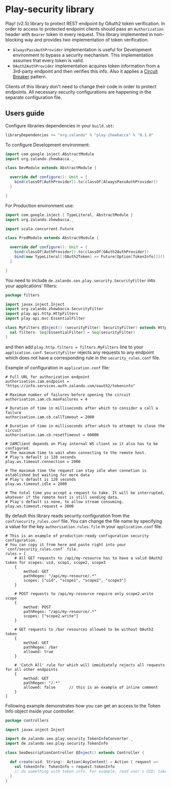 # Play-security library

Play! (v2.5) library to protect REST endpoint by OAuth2 token verification. In order to access to protected endpoint clients should pass an `Authorization` header with `Bearer` token in every request.
This library implemented in non-blocking way and provides two implementation of token verification.

- `AlwaysPassAuthProvider` implementation is useful for Development environment to bypass a security mechanism. This implementation assumes that every token is valid.
- `OAuth2AuthProvider` implementation acquires token information from a 3rd-party endpoint and then verifies this info. Also it applies a [Circuit Breaker](http://doc.akka.io/docs/akka/snapshot/common/circuitbreaker.html) pattern.

Clients of this library don't need to change their code in order to protect endpoints. All necessary security configurations are happening in the separate configuration file.

## Users guide

Configure libraries dependencies in your `build.sbt`:

```scala
libraryDependencies += "org.zalando" % "play-zhewbacca" % "0.1.0"
```

To configure Development environment:

```scala
import com.google.inject.AbstractModule
import org.zalando.zhewbacca._

class DevModule extends AbstractModule {

  override def configure(): Unit = {
    bind(classOf[AuthProvider]).to(classOf[AlwaysPassAuthProvider])
  }

}
```

For Production environment use:

```scala
import com.google.inject.{ TypeLiteral, AbstractModule }
import org.zalando.zhewbacca._

import scala.concurrent.Future

class ProdModule extends AbstractModule {

  override def configure(): Unit = {
    bind(classOf[AuthProvider]).to(classOf[OAuth2AuthProvider])
    bind(new TypeLiteral[(OAuth2Token) => Future[Option[TokenInfo]]]() {}).to(classOf[IAMClient])
  }

}
```

You need to include `de.zalando.seo.play.security.SecurityFilter` into your applications' filters:

```scala
package filters

import javax.inject.Inject
import org.zalando.zhewbacca.SecurityFilter
import play.api.http.HttpFilters
import play.api.mvc.EssentialFilter

class MyFilters @Inject() (securityFilter: SecurityFilter) extends HttpFilters {
  val filters: Seq[EssentialFilter] = Seq(securityFilter)
}
```

and then add `play.http.filters = filters.MyFilters` line to your `application.conf`. `SecurityFilter` rejects any requests
to any endpoint which does not have a corresponding rule in the `security_rules.conf` file.

Example of configuration in `application.conf` file:

```
# Full URL for authorization endpoint
authorisation.iam.endpoint = "https://info.services.auth.zalando.com/oauth2/tokeninfo"

# Maximum number of failures before opening the circuit
authorisation.iam.cb.maxFailures = 4

# Duration of time in milliseconds after which to consider a call a failure
authorisation.iam.cb.callTimeout = 2000

# Duration of time in milliseconds after which to attempt to close the circuit
authorisation.iam.cb.resetTimeout = 60000

# IAMClient depends on Play internal WS client so it also has to be configured.
# The maximum time to wait when connecting to the remote host.
# Play's default is 120 seconds
play.ws.timeout.connection = 2000

# The maximum time the request can stay idle when connetion is established but waiting for more data
# Play's default is 120 seconds
play.ws.timeout.idle = 2000

# The total time you accept a request to take. It will be interrupted, whatever if the remote host is still sending data.
# Play's default is none, to allow stream consuming.
play.ws.timeout.request = 2000
```

By default this library reads security configuration from the `conf/security_rules.conf` file.
You can change the file name by specifying a value for the key `authorisation.rules.file` in your `application.conf` file.

```
# This is an example of production-ready configuration security configuration.
# You can copy it from here and paste right into your `conf/security_rules.conf` file.
rules = [
    # All GET requests to /api/my-resource has to have a valid OAuth2 token for scopes: uid, scop1, scope2, scope3
    {
        method: GET
        pathRegex: "/api/my-resource/.*"
        scopes: ["uid", "scope1", "scope2", "scope3"]
    }

    # POST requests to /api/my-resource require only scope2.write scope
    {
        method: POST
        pathRegex: "/api/my-resource/.*"
        scopes: ["scope2.write"]
    }

    # GET requests to /bar resources allowed to be without OAuth2 token
    {
        method: GET
        pathRegex: /bar
        allowed: true
    }

    # 'Catch All' rule for which will immidiately rejects all requests for all other endpoints
    {
        method: GET
        pathRegex: "/.*"
        allowed: false      // this is an example of inline comment
    }
]
```

Following example demonstrates how you can get an access to the Token Info object inside your controller:

```scala
package controllers

import javax.inject.Inject

import de.zalando.seo.play.security.TokenInfoConverter._
import de.zalando.seo.play.security.TokenInfo

class SeoDescriptionController @Inject() extends Controller {

  def create(uid: String): Action[AnyContent] = Action { request =>
    val tokenInfo: TokenInfo = request.tokenInfo
    // do something with token info. For example, read user's UID: tokenInfo.userUid
  }
}

```
